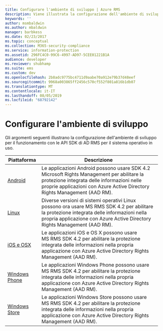 ```yaml
---
title: Configurare l'ambiente di sviluppo | Azure RMS
description: Viene illustrata la configurazione dell'ambiente di sviluppo per il funzionamento con le API SDK di AD RMS per il sistema operativo in uso.
keywords: ''
author: msmbaldwin
ms.author: mbaldwin
manager: barbkess
ms.date: 02/23/2017
ms.topic: conceptual
ms.collection: M365-security-compliance
ms.service: information-protection
ms.assetid: 296FC4C0-99C6-4997-AD97-5CEE01221B1A
audience: developer
ms.reviewer: shubhamp
ms.suite: ems
ms.custom: dev
ms.openlocfilehash: 2b8adc9775bc4711d9aabe70a912e79b37d48eef
ms.sourcegitcommit: 9968a003865ff2456c570cf552f801a816b1db07
ms.translationtype: MT
ms.contentlocale: it-IT
ms.lasthandoff: 08/05/2019
ms.locfileid: "68792142"
---
```

# <a name="setup-developer-environment"></a>Configurare l'ambiente di sviluppo

Gli argomenti seguenti illustrano la configurazione dell'ambiente di sviluppo per il funzionamento con le API SDK di AD RMS per il sistema operativo in uso.

|Piattaforma | Descrizione|
|------|------------|
|[Android](android-sdk.md)| Le applicazioni Android possono usare SDK 4.2 Microsoft Rights Management per abilitare la protezione integrata delle informazioni nelle proprie applicazioni con Azure Active Directory Rights Management (AAD RM).|
|[Linux](linux-setup.md)|Diverse versioni di sistemi operativi Linux possono ora usare MS RMS SDK 4.2 per abilitare la protezione integrata delle informazioni nella propria applicazione con Azure Active Directory Rights Management (AAD RM).|
|[iOS e OSX](ios-sdk.md)|Le applicazioni iOS e OS X possono usare MS RMS SDK 4.2 per abilitare la protezione integrata delle informazioni nella propria applicazione con Azure Active Directory Rights Management (AAD RM).|
|[Windows Phone](windows-phone-apps.md)|Le applicazioni Windows Phone possono usare MS RMS SDK 4.2 per abilitare la protezione integrata delle informazioni nella propria applicazione con Azure Active Directory Rights Management (AAD RM).|
|[Windows Store](winrt-sdk.md)|Le applicazioni Windows Store possono usare MS RMS SDK 4.2 per abilitare la protezione integrata delle informazioni nella propria applicazione con Azure Active Directory Rights Management (AAD RM).|


